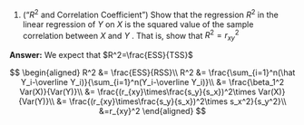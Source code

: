 1. (“$R^2$ and Correlation Coefficient”) Show that the regression $R^2$ in the linear regression of $Y$ on $X$ is the squared value of the sample correlation between $X$ and $Y$ . That is, show that $R^2=r^2_{xy}$ 

**Answer:** We expect that $R^2=\frac{ESS}{TSS}$ 

$$
\begin{aligned}
R^2 &= \frac{ESS}{RSS}\\
R^2 &= \frac{\sum_{i=1}^n(\hat Y_i-\overline Y_i)}{\sum_{i=1}^n(Y_i-\overline Y_i)}\\
&= \frac{\beta_1^2 Var(X)}{Var(Y)}\\
&= \frac{(r_{xy}\times\frac{s_y}{s_x})^2\times Var(X)}{Var(Y)}\\
&= \frac{(r_{xy}\times\frac{s_y}{s_x})^2\times s_x^2}{s_y^2}\\
&=r_{xy}^2 
\end{aligned}
$$



